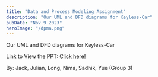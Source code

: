 ```yaml
---
title: "Data and Process Modeling Assignment"
description: "Our UML and DFD diagrams for Keyless-Car"
pubDate: "Nov 9 2023"
heroImage: "/dpma.png"
---
```

Our UML and DFD diagrams for Keyless-Car

Link to View the PPT: <a href="https://docs.google.com/document/d/1CKi0nizPtOxB8K4cUgXKa-0q0WCSSe-XxvzJ3ESxNrQ/edit?usp=share_link" target="_blank">Click here!</a>

By: Jack, Julian, Long, Nima, Sadhik, Yue (Group 3)